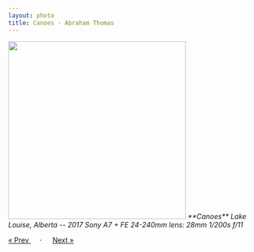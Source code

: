 ```yaml
---
layout: photo
title: Canoes · Abraham Thomas
---
```


<img src="/assets/photos/Canoes.jpg" width="360px" class="photo">

<i>
**Canoes**  
Lake Louise, Alberta -- 2017  
Sony A7 + FE 24-240mm lens: 28mm 1/200s f/11  
</i>

<a href="/travel/marsh"> &laquo; Prev </a> &emsp; · &emsp; <a href="/travel/canyon"> Next &raquo; </a>

